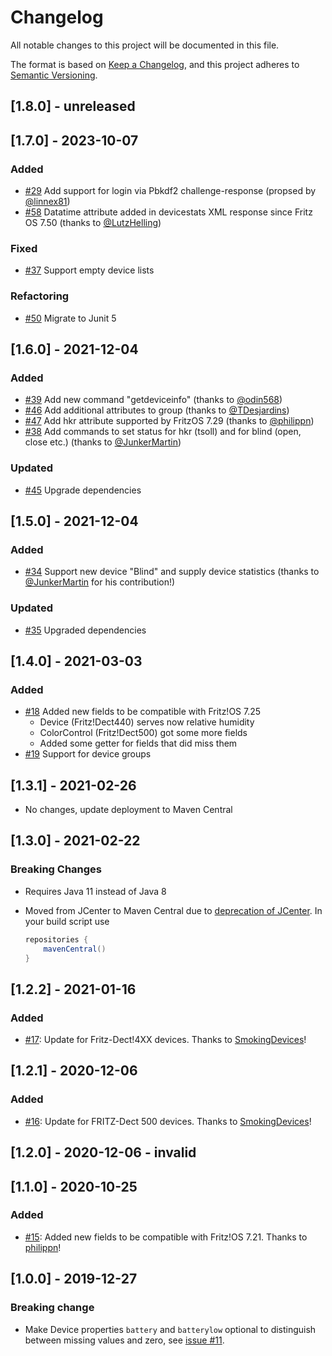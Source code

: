 # Changelog

All notable changes to this project will be documented in this file.

The format is based on [Keep a Changelog](https://keepachangelog.com/en/1.0.0/),
and this project adheres to [Semantic Versioning](https://semver.org/spec/v2.0.0.html).

## [1.8.0] - unreleased

## [1.7.0] - 2023-10-07

### Added

- [#29](https://github.com/kaklakariada/fritzbox-java-api/issues/29) Add support for login via Pbkdf2 challenge-response (propsed by [@linnex81](https://github.com/linnex81))
- [#58](https://github.com/kaklakariada/fritzbox-java-api/pull/58) Datatime attribute added in devicestats XML response since Fritz OS 7.50 (thanks to [@LutzHelling](https://github.com/LutzHelling))

### Fixed

- [#37](https://github.com/kaklakariada/fritzbox-java-api/issues/37) Support empty device lists

### Refactoring

- [#50](https://github.com/kaklakariada/fritzbox-java-api/pull/50) Migrate to Junit 5

## [1.6.0] - 2021-12-04

### Added

- [#39](https://github.com/kaklakariada/fritzbox-java-api/pull/39) Add new command "getdeviceinfo" (thanks to [@odin568](https://github.com/odin568))
- [#46](https://github.com/kaklakariada/fritzbox-java-api/pull/46) Add additional attributes to group (thanks to [@TDesjardins](https://github.com/TDesjardins))
- [#47](https://github.com/kaklakariada/fritzbox-java-api/pull/47) Add hkr attribute supported by FritzOS 7.29 (thanks to [@philippn](https://github.com/philippn))
- [#38](https://github.com/kaklakariada/fritzbox-java-api/pull/38) Add commands to set status for hkr (tsoll) and for blind (open, close etc.) (thanks to [@JunkerMartin](https://github.com/JunkerMartin))

### Updated

- [#45](https://github.com/kaklakariada/fritzbox-java-api/pull/45) Upgrade dependencies

## [1.5.0] - 2021-12-04

### Added

- [#34](https://github.com/kaklakariada/fritzbox-java-api/pull/34) Support new device "Blind" and supply device statistics (thanks to [@JunkerMartin](https://github.com/JunkerMartin) for his contribution!)

### Updated

- [#35](https://github.com/kaklakariada/fritzbox-java-api/pull/35) Upgraded dependencies

## [1.4.0] - 2021-03-03

### Added

- [#18](https://github.com/kaklakariada/fritzbox-java-api/pull/18) Added new fields to be compatible with Fritz!OS 7.25
  - Device (Fritz!Dect440) serves now relative humidity
  - ColorControl (Fritz!Dect500) got some more fields
  - Added some getter for fields that did miss them
- [#19](https://github.com/kaklakariada/fritzbox-java-api/pull/19) Support for device groups

## [1.3.1] - 2021-02-26

- No changes, update deployment to Maven Central

## [1.3.0] - 2021-02-22

### Breaking Changes

- Requires Java 11 instead of Java 8
- Moved from JCenter to Maven Central due to [deprecation of JCenter](https://jfrog.com/blog/into-the-sunset-bintray-jcenter-gocenter-and-chartcenter/). In your build script use

  ```gradle
  repositories {
      mavenCentral()
  }
  ```

## [1.2.2] - 2021-01-16

### Added

- [#17](https://github.com/kaklakariada/fritzbox-java-api/pull/17): Update for Fritz-Dect!4XX devices. Thanks to [SmokingDevices](https://github.com/SmokingDevices)!

## [1.2.1] - 2020-12-06

### Added

- [#16](https://github.com/kaklakariada/fritzbox-java-api/pull/16): Update for FRITZ-Dect 500 devices. Thanks to [SmokingDevices](https://github.com/SmokingDevices)!

## [1.2.0] - 2020-12-06 - invalid

## [1.1.0] - 2020-10-25

### Added

- [#15](https://github.com/kaklakariada/fritzbox-java-api/pull/15): Added new fields to be compatible with Fritz!OS 7.21. Thanks to [philippn](https://github.com/philippn)!

## [1.0.0] - 2019-12-27

### Breaking change

- Make Device properties `battery` and `batterylow` optional to distinguish between missing values and zero, see [issue #11](https://github.com/kaklakariada/fritzbox-java-api/issues/11).
